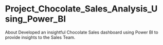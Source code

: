 # Project_Chocolate_Sales_Analysis_Using_Power_BI
About Developed an insightful Chocolate Sales dashboard using Power BI to provide insights to the Sales Team.
